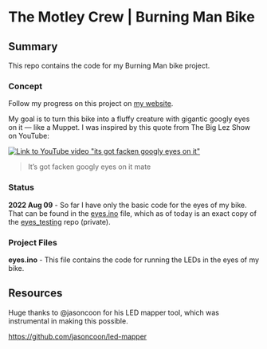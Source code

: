 # The Motley Crew | Burning Man Bike

## Summary
This repo contains the code for my Burning Man bike project.

### Concept
Follow my progress on this project on [my website](https://austenclement.com/building-my-playa-bike-part-1/).

My goal is to turn this bike into a fluffy creature with gigantic googly eyes on it — like a Muppet. I was inspired by this quote from The Big Lez Show on YouTube:

[![Link to YouTube video "its got facken googly eyes on it"](https://img.youtube.com/vi/zrVhUX2bSWI/0.jpg)](https://www.youtube.com/watch?v=zrVhUX2bSWI&t=17s)

> It’s got facken googly eyes on it mate

### Status
**2022 Aug 09** - So far I have only the basic code for the eyes of my bike. That can be found in the [eyes.ino](eyes.ino) file, which as of today is an exact copy of the [eyes_testing](https://github.com/austeninc/eyes_testing) repo (private).

### Project Files
**eyes.ino** - This file contains the code for running the LEDs in the eyes of my bike.

## Resources
Huge thanks to @jasoncoon for his LED mapper tool, which was instrumental in making this possible.

https://github.com/jasoncoon/led-mapper
